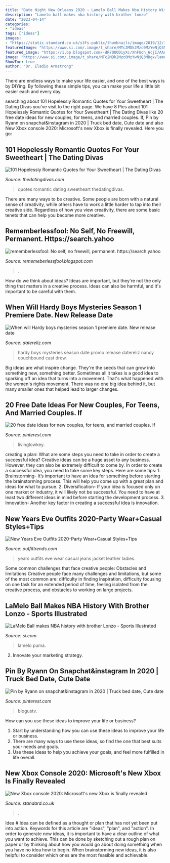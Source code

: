 ```yaml
---
title: "Date Night New Orleans 2020 ~ Lamelo Ball Makes Nba History With Brother Lonzo"
description: "Lamelo ball makes nba history with brother lonzo"
date: "2023-04-14"
categories:
- "ideas"
tags: ["ideas"]
images:
- "https://static.standard.co.uk/s3fs-public/thumbnails/image/2019/12/13/10/xbox-series-x-13-12.jpg"
featuredImage: "https://www.si.com/.image/t_share/MTc2MDk2Mzc0MzYwNjQ3MDgx/lamelo-ball-puma.jpg"
featured_image: "https://1.bp.blogspot.com/-dR7QUODiyXc/XhFUoh_6cjI/AAAAAAAAb6Y/GaRR8IbTWWUhH3R_Y0snb7kESVlLFRJ0wCLcBGAsYHQ/s1600/BingWallpaper-2020-01-04.jpg"
image: "https://www.si.com/.image/t_share/MTc2MDk2Mzc0MzYwNjQ3MDgx/lamelo-ball-puma.jpg"
ShowToc: true
author: "Dr. Eladio Armstrong"
---
```



There are endless ways to make your life easier, and one of the best ways is by DIYing. By following these simple tips, you can make your life a little bit easier each and every day.

	

		
searching about 101 Hopelessly Romantic Quotes for Your Sweetheart | The Dating Divas you've visit to the right page. We have 8 Pics about 101 Hopelessly Romantic Quotes for Your Sweetheart | The Dating Divas like 20 free date ideas for new couples, for teens, and married couples. If, Pin by Ryann on snapchat&amp;instagram in 2020 | Truck bed date, Cute date and also New Xbox console 2020: Microsoft&#039;s new Xbox is finally revealed. Here you go:
		
    
## 101 Hopelessly Romantic Quotes For Your Sweetheart | The Dating Divas

<img loading=lazy src="https://www.thedatingdivas.com/wp-content/uploads/2016/04/101-Romantic-Love-Quotes.jpg" onerror="this.onerror=null;this.src='https://tse4.mm.bing.net/th?id=OIP.uRJU3ftdAib62vAxHdhacAHaHa&amp;pid=15.1';" alt="101 Hopelessly Romantic Quotes for Your Sweetheart | The Dating Divas">

_Source: thedatingdivas.com_

>quotes romantic dating sweetheart thedatingdivas. 

	

There are many ways to be creative. Some people are born with a natural sense of creativity, while others have to work a little harder to tap into their creative side. Regardless of how you view creativity, there are some basic tenets that can help you become more creative.

    
## Rememberlessfool: No Self, No Freewill, Permanent. Https://search.yahoo

<img loading=lazy src="https://1.bp.blogspot.com/-dR7QUODiyXc/XhFUoh_6cjI/AAAAAAAAb6Y/GaRR8IbTWWUhH3R_Y0snb7kESVlLFRJ0wCLcBGAsYHQ/s1600/BingWallpaper-2020-01-04.jpg" onerror="this.onerror=null;this.src='https://tse3.mm.bing.net/th?id=OIP.sstXSe21uvVow9rNpb-ZZgHaEo&amp;pid=15.1';" alt="rememberlessfool: No self, no freewill, permanent. https://search.yahoo">

_Source: rememeberlessfool.blogspot.com_

>. 

	

How do we think about ideas?
Ideas are important, but they're not the only thing that matters in a creative process. Ideas can also be harmful, and it's important to be careful with them.

    
## When Will Hardy Boys Mysteries Season 1 Premiere Date. New Release Date

<img loading=lazy src="https://www.datereliz.com/wp-content/uploads/2016/05/KfyrfKx.jpg" onerror="this.onerror=null;this.src='https://tse3.mm.bing.net/th?id=OIP.GqOafPh9JjVPG3NPCjCNIwHaEo&amp;pid=15.1';" alt="When will Hardy boys mysteries season 1 premiere date. New release date">

_Source: datereliz.com_

>hardy boys mysteries season date promo release datereliz nancy couchbound cast drew. 

	

Big ideas are what inspire change. They're the seeds that can grow into something new, something better. Sometimes all it takes is a good idea to sparking off an idea that turns into a movement. That's what happened with the women's rights movement. There was no one big idea behind it, but many smaller ones that helped lead to larger changes.

    
## 20 Free Date Ideas For New Couples, For Teens, And Married Couples. If

<img loading=lazy src="https://i.pinimg.com/736x/2b/ed/e4/2bede4bff5dd553e9da60655efc4f1d0.jpg" onerror="this.onerror=null;this.src='https://tse4.mm.bing.net/th?id=OIP.1iHggecRG68Uil0UhXfaJQHaLH&amp;pid=15.1';" alt="20 free date ideas for new couples, for teens, and married couples. If">

_Source: pinterest.com_

>livinglowkey. 

	

creating a plan: What are some steps you need to take in order to create a successful idea?
Creative ideas can be a huge asset to any business. However, they can also be extremely difficult to come by. In order to create a successful idea, you need to take some key steps. Here are some tips: 1. Brainstorming- It’s important to have an idea for something before starting the brainstorming process. This will help you come up with a great plan and ideas for what to pursue. 2. Diversification- If your idea is focused only on one market or industry, it will likely not be successful. You need to have at least two different ideas in mind before starting the development process. 3. Innovation- Another key factor in creating a successful idea is innovation.

    
## New Years Eve Outfits 2020-Party Wear+Casual Styles+Tips

<img loading=lazy src="https://www.outfittrends.com/wp-content/uploads/2015/11/New-Years-Eve-Outfit2.jpg" onerror="this.onerror=null;this.src='https://tse3.mm.bing.net/th?id=OIP.JswqKssz3XcIXngXL2VtwwHaLH&amp;pid=15.1';" alt="New Years Eve Outfits 2020-Party Wear+Casual Styles+Tips">

_Source: outfittrends.com_

>years outfits eve wear casual jeans jacket leather ladies. 

	

Some common challenges that face creative people: Obstacles and limitations
Creative people face many challenges and limitations, but some of the most common are: difficulty in finding inspiration, difficulty focusing on one task for an extended period of time, feeling isolated from the creative process, and obstacles to working on large projects.

    
## LaMelo Ball Makes NBA History With Brother Lonzo - Sports Illustrated

<img loading=lazy src="https://www.si.com/.image/t_share/MTc2MDk2Mzc0MzYwNjQ3MDgx/lamelo-ball-puma.jpg" onerror="this.onerror=null;this.src='https://tse1.mm.bing.net/th?id=OIP.Z7nCpwKGWToi4zDqwaAF4wHaEK&amp;pid=15.1';" alt="LaMelo Ball makes NBA history with brother Lonzo - Sports Illustrated">

_Source: si.com_

>lamelo puma. 

	

2. Innovate your marketing strategy.

    
## Pin By Ryann On Snapchat&amp;instagram In 2020 | Truck Bed Date, Cute Date

<img loading=lazy src="https://i.pinimg.com/originals/e1/d0/fc/e1d0fc46742b5342f93c1f165f2ea461.jpg" onerror="this.onerror=null;this.src='https://tse1.mm.bing.net/th?id=OIP._-ZNWCmyYeuPtJf30SOWFwHaJ4&amp;pid=15.1';" alt="Pin by Ryann on snapchat&amp;instagram in 2020 | Truck bed date, Cute date">

_Source: pinterest.com_

>blogustv. 

	

How can you use these ideas to improve your life or business?
1. Start by understanding how you can use these ideas to improve your life or business.
2. There are many ways to use these ideas, so find the one that best suits your needs and goals.
3. Use these ideas to help you achieve your goals, and feel more fulfilled in life overall.

    
## New Xbox Console 2020: Microsoft&#039;s New Xbox Is Finally Revealed

<img loading=lazy src="https://static.standard.co.uk/s3fs-public/thumbnails/image/2019/12/13/10/xbox-series-x-13-12.jpg" onerror="this.onerror=null;this.src='https://tse4.mm.bing.net/th?id=OIP.z8auBADLp1888lKibwBh8wHaE8&amp;pid=15.1';" alt="New Xbox console 2020: Microsoft&#039;s new Xbox is finally revealed">

_Source: standard.co.uk_

>. 

	

Idea #
Idea can be defined as a thought or plan that has not yet been put into action. Keywords for this article are "ideas", "plan", and "action". In order to generate new ideas, it is important to have a clear outline of what you want to achieve. This can be done by sketching out a rough plan on paper or by thinking about how you would go about doing something when you have no idea how to begin. When brainstorming new ideas, it is also helpful to consider which ones are the most feasible and achievable.

